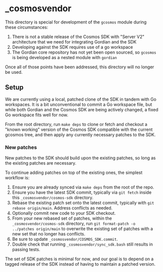# _cosmosvendor

This directory is special for development of the `gcosmos` module during these circumstances:

1. There is not a stable release of the Cosmos SDK with "Server V2" architecture that we need for integrating Gordian and the SDK
2. Developing against the SDK requires use of a go workspace
3. The Gordian core repository has not yet been open sourced, so `gcosmos` is being developed as a nested module with `gordian`

Once all of those points have been addressed, this directory will no longer be used.

## Setup

We are currently using a local, patched clone of the SDK in tandem with Go workspaces.
It is a bit unconventional to commit a Go workspace file, but while both Gordian and the Cosmos SDK
are being actively changed, a fixed Go workspace fits well for now.

From the root directory, run `make deps` to clone or fetch and checkout
a "known working" version of the Cosmos SDK compatible with the current gcosmos tree,
and then apply any currently necessary patches to the SDK.

### New patches

New patches to the SDK should build upon the existing patches,
so long as the existing patches are necessary.

To continue adding patches on top of the existing ones,
the simplest workflow is:

1. Ensure you are already synced via `make deps` from the root of the repo.
2. Ensure you have the latest SDK commit, typically via `git fetch` inside this `_cosmosvendor/cosmos-sdk` directory.
3. Rebase the existing patch set onto the latest commit, typically with `git rebase origin/main`. Address conflicts as needed.
4. Optionally commit new code to your SDK checkout.
4. From your new rebased set of patches, within the `_cosmosvendor/cosmos-sdk` directory,
   run `git format-patch -o ../patches origin/main` to overwrite the existing set of patches with a new set that no longer has conflicts.
5. Be sure to update `_cosmosvendor/COSMOS_SDK.commit`.
6. Double check that running `_cosmosvendor/sync_sdk.bash` still results in passing tests.

The set of SDK patches is minimal for now, and our goal is to depend on a tagged release of the SDK
instead of having to maintain a patched version.
